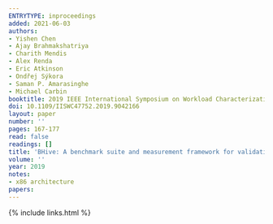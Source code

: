 ```yaml
---
ENTRYTYPE: inproceedings
added: 2021-06-03
authors:
- Yishen Chen
- Ajay Brahmakshatriya
- Charith Mendis
- Alex Renda
- Eric Atkinson
- Ondřej Sýkora
- Saman P. Amarasinghe
- Michael Carbin
booktitle: 2019 IEEE International Symposium on Workload Characterization (IISWC)
doi: 10.1109/IISWC47752.2019.9042166
layout: paper
number: ''
pages: 167-177
read: false
readings: []
title: 'BHive: A benchmark suite and measurement framework for validating x86-64 basic block performance models'
volume: ''
year: 2019
notes:
- x86 architecture
papers:
---
```

{% include links.html %}
